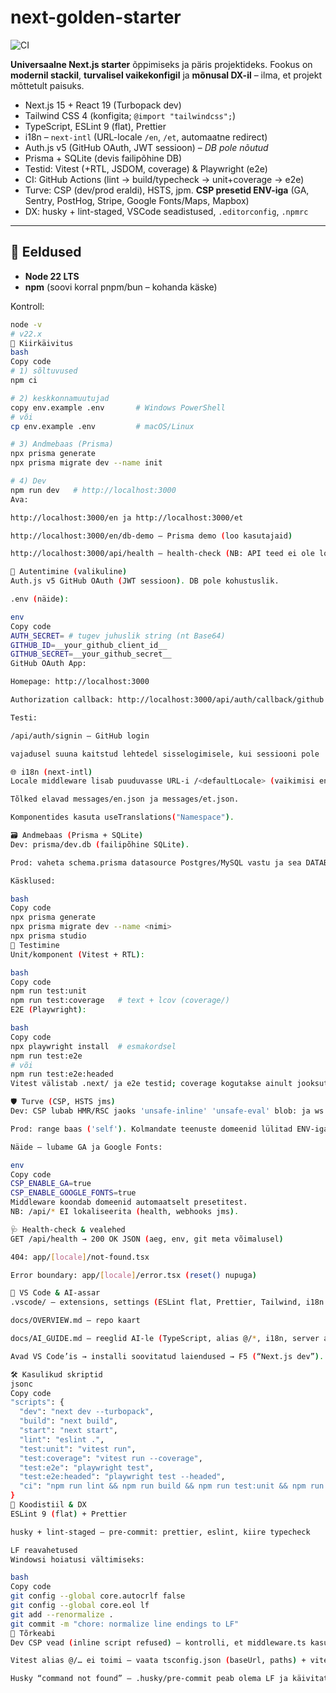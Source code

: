 # next-golden-starter

![CI](https://github.com/frediraba/next-golden-starter/actions/workflows/ci.yml/badge.svg)

**Universaalne Next.js starter** õppimiseks ja päris projektideks. Fookus on **modernil stackil**, **turvalisel vaikekonfigil** ja **mõnusal DX-il** – ilma, et projekt mõttetult paisuks.

- Next.js 15 + React 19 (Turbopack dev)
- Tailwind CSS 4 (konfigita; `@import "tailwindcss";`)
- TypeScript, ESLint 9 (flat), Prettier
- i18n – `next-intl` (URL-locale `/en`, `/et`, automaatne redirect)
- Auth.js v5 (GitHub OAuth, JWT sessioon) – _DB pole nõutud_
- Prisma + SQLite (devis failipõhine DB)
- Testid: Vitest (+RTL, JSDOM, coverage) & Playwright (e2e)
- CI: GitHub Actions (lint → build/typecheck → unit+coverage → e2e)
- Turve: CSP (dev/prod eraldi), HSTS, jpm. **CSP presetid ENV-iga** (GA, Sentry, PostHog, Stripe, Google Fonts/Maps, Mapbox)
- DX: husky + lint-staged, VSCode seadistused, `.editorconfig`, `.npmrc`

---

## 🧰 Eeldused

- **Node 22 LTS**
- **npm** (soovi korral pnpm/bun – kohanda käske)

Kontroll:

```bash
node -v
# v22.x
🚀 Kiirkäivitus
bash
Copy code
# 1) sõltuvused
npm ci

# 2) keskkonnamuutujad
copy env.example .env       # Windows PowerShell
# või
cp env.example .env         # macOS/Linux

# 3) Andmebaas (Prisma)
npx prisma generate
npx prisma migrate dev --name init

# 4) Dev
npm run dev   # http://localhost:3000
Ava:

http://localhost:3000/en ja http://localhost:3000/et

http://localhost:3000/en/db-demo – Prisma demo (loo kasutajaid)

http://localhost:3000/api/health – health-check (NB: API teed ei ole locale all)

🔐 Autentimine (valikuline)
Auth.js v5 GitHub OAuth (JWT sessioon). DB pole kohustuslik.

.env (näide):

env
Copy code
AUTH_SECRET= # tugev juhuslik string (nt Base64)
GITHUB_ID=__your_github_client_id__
GITHUB_SECRET=__your_github_secret__
GitHub OAuth App:

Homepage: http://localhost:3000

Authorization callback: http://localhost:3000/api/auth/callback/github

Testi:

/api/auth/signin – GitHub login

vajadusel suuna kaitstud lehtedel sisselogimisele, kui sessiooni pole

🌐 i18n (next-intl)
Locale middleware lisab puuduvasse URL-i /<defaultLocale> (vaikimisi en).

Tõlked elavad messages/en.json ja messages/et.json.

Komponentides kasuta useTranslations("Namespace").

🗃️ Andmebaas (Prisma + SQLite)
Dev: prisma/dev.db (failipõhine SQLite).

Prod: vaheta schema.prisma datasource Postgres/MySQL vastu ja sea DATABASE_URL.

Käsklused:

bash
Copy code
npx prisma generate
npx prisma migrate dev --name <nimi>
npx prisma studio
🧪 Testimine
Unit/komponent (Vitest + RTL):

bash
Copy code
npm run test:unit
npm run test:coverage   # text + lcov (coverage/)
E2E (Playwright):

bash
Copy code
npx playwright install  # esmakordsel
npm run test:e2e
# või
npm run test:e2e:headed
Vitest välistab .next/ ja e2e testid; coverage kogutakse ainult jooksutatud failidelt.

🛡️ Turve (CSP, HSTS jms)
Dev: CSP lubab HMR/RSC jaoks 'unsafe-inline' 'unsafe-eval' blob: ja ws:/localhost connect-src.

Prod: range baas ('self'). Kolmandate teenuste domeenid lülitad ENV-iga (vt csp.config.ts).

Näide – lubame GA ja Google Fonts:

env
Copy code
CSP_ENABLE_GA=true
CSP_ENABLE_GOOGLE_FONTS=true
Middleware koondab domeenid automaatselt presetitest.
NB: /api/* EI lokaliseerita (health, webhooks jms).

🩺 Health-check & vealehed
GET /api/health → 200 OK JSON (aeg, env, git meta võimalusel)

404: app/[locale]/not-found.tsx

Error boundary: app/[locale]/error.tsx (reset() nupuga)

🧭 VS Code & AI-assar
.vscode/ – extensions, settings (ESLint flat, Prettier, Tailwind, i18n Ally), launch/tasks

docs/OVERVIEW.md – repo kaart

docs/AI_GUIDE.md – reeglid AI-le (TypeScript, alias @/*, i18n, server actions, CSP presetid)

Avad VS Code’is → installi soovitatud laiendused → F5 (“Next.js dev”).

🛠️ Kasulikud skriptid
jsonc
Copy code
"scripts": {
  "dev": "next dev --turbopack",
  "build": "next build",
  "start": "next start",
  "lint": "eslint .",
  "test:unit": "vitest run",
  "test:coverage": "vitest run --coverage",
  "test:e2e": "playwright test",
  "test:e2e:headed": "playwright test --headed",
  "ci": "npm run lint && npm run build && npm run test:unit && npm run test:e2e"
}
🧹 Koodistiil & DX
ESLint 9 (flat) + Prettier

husky + lint-staged – pre-commit: prettier, eslint, kiire typecheck

LF reavahetused
Windowsi hoiatusi vältimiseks:

bash
Copy code
git config --global core.autocrlf false
git config --global core.eol lf
git add --renormalize .
git commit -m "chore: normalize line endings to LF"
🐛 Tõrkeabi
Dev CSP vead (inline script refused) – kontrolli, et middleware.ts kasutab dev-režiimis inline/eval/WS lõdvendust.

Vitest alias @/… ei toimi – vaata tsconfig.json (baseUrl, paths) + vitest.config.ts alias fallback.

Husky “command not found” – .husky/pre-commit peab olema LF ja käivitatav (UNIX: chmod +x).
```
